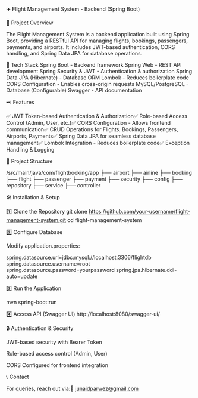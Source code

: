 ✈️ Flight Management System - Backend (Spring Boot)

📌 Project Overview

The Flight Management System is a backend application built using Spring Boot, providing a RESTful API for managing flights, bookings, passengers, payments, and airports. It includes JWT-based authentication, CORS handling, and Spring Data JPA for database operations.

🚀 Tech Stack
Spring Boot - Backend framework
Spring Web - REST API development
Spring Security & JWT - Authentication & authorization
Spring Data JPA (Hibernate) - Database ORM
Lombok - Reduces boilerplate code
CORS Configuration - Enables cross-origin requests
MySQL/PostgreSQL - Database (Configurable)
Swagger - API documentation

🗝 Features

✅ JWT Token-based Authentication & Authorization✅ Role-based Access Control (Admin, User, etc.)✅ CORS Configuration - Allows frontend communication✅ CRUD Operations for Flights, Bookings, Passengers, Airports, Payments✅ Spring Data JPA for seamless database management✅ Lombok Integration - Reduces boilerplate code✅ Exception Handling & Logging

💂 Project Structure

/src/main/java/com/flightbooking/app
 ├── airport
 ├── airline
 ├── booking
 ├── flight
 ├── passenger
 ├── payment
 ├── security
 ├── config
 ├── repository
 ├── service
 ├── controller

🛠️ Installation & Setup

1️⃣ Clone the Repository
git clone https://github.com/your-username/flight-management-system.git
cd flight-management-system

2️⃣ Configure Database

Modify application.properties:

spring.datasource.url=jdbc:mysql://localhost:3306/flightdb
spring.datasource.username=root
spring.datasource.password=yourpassword
spring.jpa.hibernate.ddl-auto=update

3️⃣ Run the Application

mvn spring-boot:run

4️⃣ Access API (Swagger UI)
http://localhost:8080/swagger-ui/

🔒 Authentication & Security

JWT-based security with Bearer Token

Role-based access control (Admin, User)

CORS Configured for frontend integration


📞 Contact

For queries, reach out via:📧 junaidparwez@gmail.com
